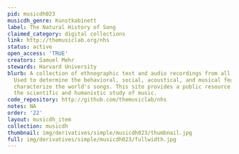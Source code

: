 ```yaml
---
pid: musicdh023
musicdh_genre: Kunstkabinett
label: The Natural History of Song
claimed_category: digital collections
link: http://themusiclab.org/nhs
status: active
open_access: 'TRUE'
creators: Samuel Mehr
stewards: Harvard University
blurb: A collection of ethnographic text and audio recordings from all over the world.
  Used to determine the behavioral, social, acoustical, and musical features that
  characterize the world's songs. This site provides a public resource to advance
  the scientific and humanistic study of music.
code_repository: http://github.com/themusiclab/nhs
notes: NA
order: '22'
layout: musicdh_item
collection: musicdh
thumbnail: img/derivatives/simple/musicdh023/thumbnail.jpg
full: img/derivatives/simple/musicdh023/fullwidth.jpg
---
```

